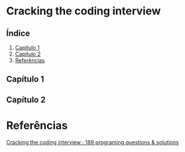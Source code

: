 # Cracking the coding interview

## Índice
1. [Capítulo 1](#capítulo-1)
1. [Capítulo 2](#capítulo-2)
1. [Referências](#referências)

## Capítulo 1

## Capítulo 2

# Referências

[Cracking the coding interview : 189 programing questions & solutions](https://www.amazon.com.br/Cracking-Coding-Interview-Programming-Questions/dp/0984782850)



<!--

<script src="https://cdn.jsdelivr.net/npm/mermaid@10.8.0/dist/mermaid.min.js"></script>

 -->
